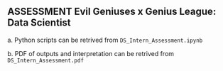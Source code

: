## ASSESSMENT Evil Geniuses x Genius League: Data Scientist

a. Python scripts can be retrived from `DS_Intern_Assessment.ipynb`

b. PDF of outputs and interpretation can be retrived from `DS_Intern_Assessment.pdf`
